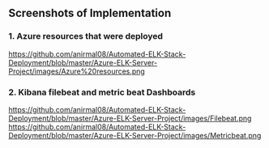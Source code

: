 ## Screenshots of Implementation

### 1. Azure resources that were deployed
https://github.com/anirmal08/Automated-ELK-Stack-Deployment/blob/master/Azure-ELK-Server-Project/images/Azure%20resources.png

### 2. Kibana filebeat and metric beat Dashboards
https://github.com/anirmal08/Automated-ELK-Stack-Deployment/blob/master/Azure-ELK-Server-Project/images/Filebeat.png
https://github.com/anirmal08/Automated-ELK-Stack-Deployment/blob/master/Azure-ELK-Server-Project/images/Metricbeat.png
